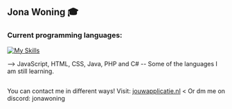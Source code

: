 ## Jona Woning 🎓

### Current programming languages:

[![My Skills](https://skillicons.dev/icons?i=js,html,css,java,php,c#,laravel)](https://skillicons.dev)

--> JavaScript, HTML, CSS, Java, PHP and C#
-- Some of the languages I am still learning.

##
You can contact me in different ways!
Visit: [jouwapplicatie.nl](https://jouwapplicatie.nl) <
Or dm me on discord: jonawoning


